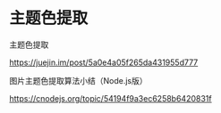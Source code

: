 # 主题色提取



主题色提取

https://juejin.im/post/5a0e4a05f265da431955d777



图片主题色提取算法小结（Node.js版）

https://cnodejs.org/topic/54194f9a3ec6258b6420831f